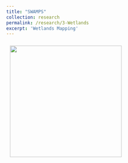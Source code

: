 ```yaml
---
title: "SWAMPS"
collection: research
permalink: /research/3-Wetlands
excerpt: 'Wetlands Mapping'
---
```


<img style="float: center; padding: 10px 10px 10px 10px;" src="http://katjensen.github.io/images/Under-Construction-Sign.png" width=300>